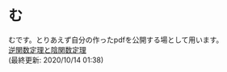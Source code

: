 # む
むです。とりあえず自分の作ったpdfを公開する場として用います。<br>
[逆関数定理と陰関数定理](./2func_thm_for_mfd.pdf)<br>
(最終更新: 2020/10/14 01:38)